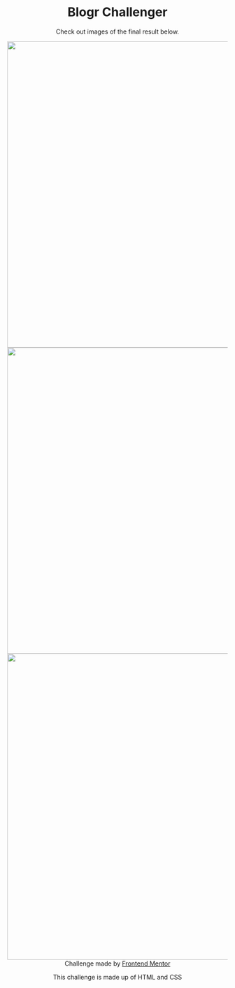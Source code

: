 <h1 align="center"> Blogr Challenger </h1>

<p align="center"> Check out images of the final result below. </p>

<div align="center">
  <img src="https://user-images.githubusercontent.com/98968823/172438923-3ac6228e-9b16-44cc-be4a-3db25c0dba54.png" width="700px" />
  <img src="https://user-images.githubusercontent.com/98968823/172438343-ec9403a2-98ed-462a-b2b0-9b720df87251.png" width="700px" />
  <img src="https://user-images.githubusercontent.com/98968823/172438461-6569ceb5-de73-4e08-806b-e7a6fb511673.png" width="700px" />
  </div>
<div align="center">
  Challenge made by <a href="https://www.frontendmentor.io/hiring"> Frontend Mentor</a>
  <p> This challenge is made up of HTML and CSS </p>
  </div>
